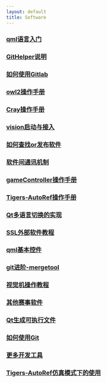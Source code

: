 ```yaml
---
layout: default 
title: Software
---
```

### [qml语言入门](qml语言入门.md)
### [GitHelper说明](GitHelper说明.md)
### [如何使用Gitlab](如何使用Gitlab.md)
### [owl2操作手册](owl2操作手册.md)
### [Cray操作手册](Cray操作手册.md)
### [vision启动与接入](vision启动与接入.md)
### [如何查找or发布软件](如何查找or发布软件.md)
### [软件间通讯机制](软件间通讯机制.md)
### [gameController操作手册](gameController操作手册.md)
### [Tigers-AutoRef操作手册](Tigers-AutoRef操作手册.md)
### [Qt多语言切换的实现](Qt多语言切换的实现.md)
### [SSL外部软件教程](SSL外部软件教程.md)
### [qml基本控件](qml基本控件.md)
### [git进阶-mergetool](git进阶-mergetool.md)
### [视觉机操作教程](视觉机操作教程.md)
### [其他赛事软件](其他赛事软件.md)
### [Qt生成可执行文件](Qt生成可执行文件.md)
### [如何使用Git](如何使用Git.md)
### [更多开发工具](更多开发工具.md)
### [Tigers-AutoRef仿真模式下的使用](Tigers-AutoRef仿真模式下的使用.md)
